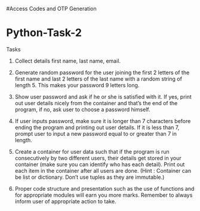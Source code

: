#Access Codes and OTP Generation 

# Python-Task-2
Tasks

1. Collect details first name, last name, email.

2. Generate random password for the user joining the first 2 letters of the first name and last 2 letters of the last name with a random string of length 5. This makes your password 9 letters long.

3. Show user password and ask if he or she is satisfied with it. If yes, print out user details nicely from the container and that’s the end of the program, if no, ask user to choose a password himself.

4. If user inputs password, make sure it is longer than 7 characters before ending the program and printing out user details. If it is less than 7, prompt user to input a new password equal to or greater than 7 in length.

5. Create a container for user data such that if the program is run consecutively by two different users, their details get stored in your container (make sure you can identify who has each detail). Print out each item in the container after all users are done. (Hint : Container can be list or dictionary. Don’t use tuples as they are immutable.)

6. Proper code structure  and presentation such as the use of functions and for appropriate modules will earn you more marks.  Remember to always inform user of appropriate action to take.
